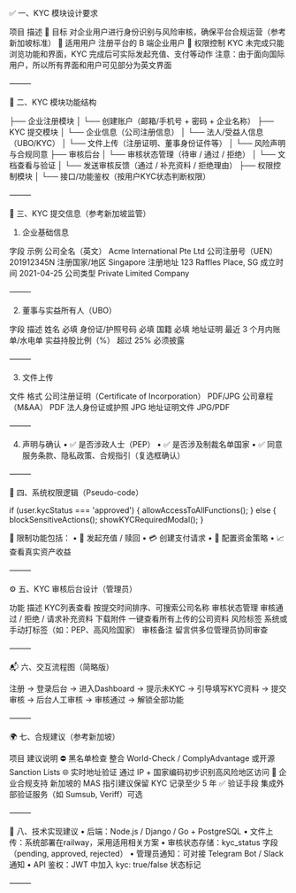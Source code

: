 

✅ 一、KYC 模块设计要求

项目	描述
🎯 目标	对企业用户进行身份识别与风险审核，确保平台合规运营（参考新加坡标准）
👥 适用用户	注册平台的 B 端企业用户
🔐 权限控制	KYC 未完成只能浏览功能和界面，KYC 完成后可实际发起充值、支付等动作
注意：由于面向国际用户，所以所有界面和用户可见部分为英文界面


⸻

🧱 二、KYC 模块功能结构

├── 企业注册模块
│   └── 创建账户（邮箱/手机号 + 密码 + 企业名称）
├── KYC 提交模块
│   └── 企业信息（公司注册信息）
│   └── 法人/受益人信息（UBO/KYC）
│   └── 文件上传（注册证明、董事身份证件等）
│   └── 风险声明与合规同意
├── 审核后台
│   └── 审核状态管理（待审 / 通过 / 拒绝）
│   └── 文档查看与验证
│   └── 发送审核反馈（通过 / 补充资料 / 拒绝理由）
├── 权限控制模块
│   └── 接口/功能鉴权（按用户KYC状态判断权限）


⸻

📄 三、KYC 提交信息（参考新加坡监管）

1. 企业基础信息

字段	示例
公司全名（英文）	Acme International Pte Ltd
公司注册号（UEN）	201912345N
注册国家/地区	Singapore
注册地址	123 Raffles Place, SG
成立时间	2021-04-25
公司类型	Private Limited Company


⸻

2. 董事与实益所有人（UBO）

字段	描述
姓名	必填
身份证/护照号码	必填
国籍	必填
地址证明	最近 3 个月内账单/水电单
实益持股比例（%）	超过 25% 必须披露


⸻

3. 文件上传

文件	格式
公司注册证明（Certificate of Incorporation）	PDF/JPG
公司章程（M&AA）	PDF
法人身份证或护照	JPG
地址证明文件	JPG/PDF


⸻

4. 声明与确认
	•	✅ 是否涉政人士（PEP）
	•	✅ 是否涉及制裁名单国家
	•	✅ 同意服务条款、隐私政策、合规指引（复选框确认）

⸻

🔐 四、系统权限逻辑（Pseudo-code）

if (user.kycStatus === 'approved') {
   allowAccessToAllFunctions();
} else {
   blockSensitiveActions();
   showKYCRequiredModal();
}

🧩 限制功能包括：
	•	💸 发起充值 / 赎回
	•	💳 创建支付请求
	•	🔁 配置资金策略
	•	📈 查看真实资产收益

⸻

⚙️ 五、KYC 审核后台设计（管理员）

功能	描述
KYC列表查看	按提交时间排序、可搜索公司名称
审核状态管理	审核通过 / 拒绝 / 请求补充资料
下载附件	一键查看所有上传的公司资料
风险标签	系统或手动打标签（如：PEP、高风险国家）
审核备注	留言供多位管理员协同审查


⸻

📬 六、交互流程图（简略版）

注册 -> 登录后台 -> 进入Dashboard -> 提示未KYC -> 引导填写KYC资料
   -> 提交审核 -> 后台人工审核 -> 审核通过 -> 解锁全部功能


⸻

🌍 七、合规建议（参考新加坡）

项目	建议说明
⛔ 黑名单检查	整合 World-Check / ComplyAdvantage 或开源 Sanction Lists
🌐 实时地址验证	通过 IP + 国家编码初步识别高风险地区访问
🏢 企业合规支持	新加坡的 MAS 指引建议保留 KYC 记录至少 5 年
✅ 验证手段	集成外部验证服务（如 Sumsub, Veriff）可选


⸻

🧪 八、技术实现建议
	•	后端：Node.js / Django / Go + PostgreSQL
	•	文件上传：系统部署在railway，采用适用相关方案
	•	审核状态存储：kyc_status 字段（pending, approved, rejected）
	•	管理员通知：可对接 Telegram Bot / Slack 通知
	•	API 鉴权：JWT 中加入 kyc: true/false 状态标记

⸻
